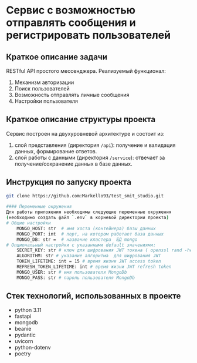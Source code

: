 
# Сервис с возможностью отправлять сообщения и регистрировать пользователей
  
## Краткое описание задачи 
RESTful API простого мессенджера.
Реализуемый функционал:
1. Механизм авторизации
1. Поиск пользователей
1. Возможность отправлять личные сообщения
1. Настройки пользователя
## Краткое описание структуры проекта  
  
Сервис построен на двухуровневой архитектуре и состоит из:   
1. слой представления (директория `/api`): получение и валидация данных, формирование ответов.  
2. слой работы с данными (директория `/service`): отвечает за получение/сохранение данных в базе данных. 
  
     
## Инструкция по запуску проекта  
```bash  
git clone https://github.com:Markello93/test_smit_studio.git 
  
#### Переменные окружения  
Для работы приложения необходимы следующие переменные окружения  
(необходимо создать файл `.env` в корневой директории проекта)  
# Общие настройки
    MONGO_HOST: str  # имя хоста (контейнера) базы данных  
    MONGO_PORT: int  # порт, на котором работает база данных 
    MONGO_DB: str =  # название кластера  БД mongo
# Опциональный настройки с указанными default значениями:
    SECRET_KEY: str # ключ для шифрования JWT токена ( openssl rand -hex 32)
    ALGORITHM: str # указание алгоритма  для шифрования JWT
    TOKEN_LIFETIME: int = 15 # время жизни JWT access token
    REFRESH_TOKEN_LIFETIME: int # время жизни JWT refresh token
    MONGO_USER: str # имя пользователя MongoDb
    MONGO_PASS: str # пароль пользователя MongoDb
```

## Стек технологий, использованных в проекте  
* python 3.11  
* fastapi  
* mongodb
* beanie
* pydantic
* uvicorn  
* python-dotenv  
* poetry
  
  